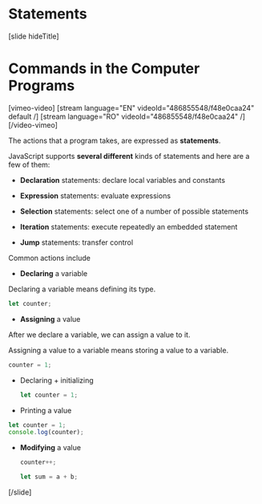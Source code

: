 # Statements

[slide hideTitle]
# Commands in the Computer Programs

[vimeo-video]
[stream language="EN" videoId="486855548/f48e0caa24" default /]
[stream language="RO" videoId="486855548/f48e0caa24"  /]
[/video-vimeo]

The actions that a program takes, are expressed as **statements**.

JavaScript supports **several different** kinds of statements and here are a few of them:

* **Declaration** statements: declare local variables and constants

* **Expression** statements: evaluate expressions

* **Selection** statements: select one of a number of possible statements

* **Iteration** statements: execute repeatedly an embedded statement

* **Jump** statements: transfer control
  
Common actions include

-  **Declaring** a variable

  Declaring a variable means defining its type.

```js
let counter;
```

-  **Assigning** a value

After we declare a variable, we can assign a value to it.
  
Assigning a value to a variable means storing a value to a variable.

  ```js
  counter = 1;
  ```

- Declaring \+ initializing

  ```js
  let counter = 1;
  ```

- Printing a value

```js live
let counter = 1;
console.log(counter);
```

- **Modifying** a value

  ```js
  counter++;
  ```
  
  ```js
  let sum = a + b;
  ```
  
[/slide]